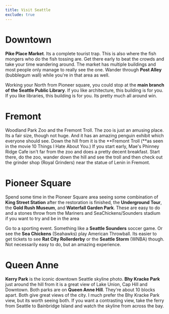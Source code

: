 ```yaml
---
title: Visit Seattle
exclude: true
---
```

# Downtown 

**Pike Place Market**. Its a complete tourist trap.  This is also where the fish mongers who do the fish tossing are.  Get there early to beat the crowds and take your time wandering around.  The market has multiple buildings and most people only manage to really see the one.  Wander through **Post Alley** (bubblegum wall) while you're in that area as well.

Working your North from Pioneer square, you could stop at the **main branch of the Seattle Public Library**. If you like architecture, this building is for you. If you like libraries, this building is for you. Its pretty much all around win.

# Fremont

Woodland Park Zoo and the Fremont Troll.  The zoo is just an amusing place.  Its a fair size, though not huge.  And it has an amazing penguin exhibit which everyone should see. Down the hill from it is the **Fremont Troll (**as seen in the movie 10 Things I Hate About You.)  If you start early,  Mae's Phinney Ridge Cafe isn't far from the zoo and does a pretty decent breakfast.  Start there, do the zoo, wander down the hill and see the troll and then check out the grinder shop (Royal Grinders) near the statue of Lenin in Fremont.

# Pioneer Square

Spend some time in the Pioneer Square area seeing some combination of **King Street Station** after the restoration is finished, the **Underground Tour**, the **Gold Rush Museum**, and **Waterfall Garden Park**. These are easy to do and a stones throw from the Mariners and SeaChickens/Sounders stadium if you want to try and be in the area

Go to a sporting event.  Something like a **Seattle Sounders** soccer game. Or see the **Sea Chickens** (Seahawks) play American Throwball.  Its easier to get tickets to see **Rat City Rollerderby** or the **Seattle Storm** (WNBA) though. Not necessarily easy to do, but an amazing experience.

# Queen Anne

**Kerry Park** is the iconic downtown Seattle skyline photo.  **Bhy Kracke Park** just around the hill from it is a great view of Lake Union, Cap Hill and Downtown.  Both parks are on **Queen Anne Hill**.  They're about 10 blocks apart.  Both give great views of the city.  I much prefer the Bhy Kracke Park view, but its worth seeing both. If you want a contrasting view, take the ferry from Seattle to Bainbridge Island and watch the skyline from across the bay.
